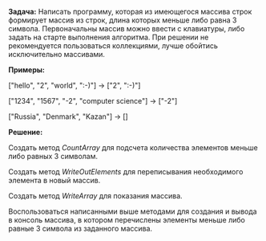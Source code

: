 **Задача:** 
Написать программу, которая из имеющегося массива строк формирует массив из строк, длина которых меньше либо равна 3 символа. Первоначальны массив можно ввести с клавиатуры, либо задать на старте выполнения алгоритма. При решении не рекомендуется пользоваться коллекциями, лучше обойтись исключительно массивами.

**Примеры:**

["hello", "2", "world", ":-)"] -> ["2", ":-)"]

["1234", "1567", "-2", "computer science"] -> ["-2"]

["Russia", "Denmark", "Kazan"] -> []

**Решение:** 

Создать метод *CountArray* для подсчета количества элементов меньше либо равных 3 символам.

Создать метод *WriteOutElements* для переписывания необходимого элемента в новый массив.

Создать метод *WriteArray* для показания массива.

Воспользоваться написанными выше методами для создания и вывода в консоль массива, в котором перечислены элементы меньше либо равные 3 символа из заданного массива.